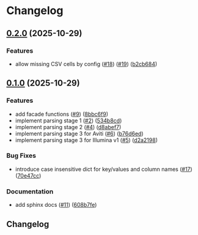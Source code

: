 # Changelog

## [0.2.0](https://github.com/medgen-mainz/elsheeto/compare/elsheeto-v0.1.0...elsheeto-v0.2.0) (2025-10-29)


### Features

* allow missing CSV cells by config ([#18](https://github.com/medgen-mainz/elsheeto/issues/18)) ([#19](https://github.com/medgen-mainz/elsheeto/issues/19)) ([b2cb684](https://github.com/medgen-mainz/elsheeto/commit/b2cb684690b5d602dc52824134ac0972ca73dba7))

## [0.1.0](https://github.com/medgen-mainz/elsheeto/compare/elsheeto-v0.14.2...elsheeto-v0.1.0) (2025-10-29)


### Features

* add facade functions ([#9](https://github.com/medgen-mainz/elsheeto/issues/9)) ([8bbc6f9](https://github.com/medgen-mainz/elsheeto/commit/8bbc6f99fefbf16caf8531ec89bef87563e5d636))
* implement parsing stage 1 ([#2](https://github.com/medgen-mainz/elsheeto/issues/2)) ([534b8cd](https://github.com/medgen-mainz/elsheeto/commit/534b8cdda7a92dea06b4da2b88ee992372164ca8))
* implement parsing stage 2 ([#4](https://github.com/medgen-mainz/elsheeto/issues/4)) ([d8abef7](https://github.com/medgen-mainz/elsheeto/commit/d8abef7957d27dff18c6d344b23ce99dd2f78b74))
* implement parsing stage 3 for Aviti ([#6](https://github.com/medgen-mainz/elsheeto/issues/6)) ([b76d6ed](https://github.com/medgen-mainz/elsheeto/commit/b76d6ed19170d0bb8bc4db9c1e25229b1cf9d5c3))
* implement parsing stage 3 for Illumina v1 ([#5](https://github.com/medgen-mainz/elsheeto/issues/5)) ([d2a2198](https://github.com/medgen-mainz/elsheeto/commit/d2a219890b065233ec0a63f356da168ef4269102))


### Bug Fixes

* introduce case insensitive dict for key/values and column names ([#17](https://github.com/medgen-mainz/elsheeto/issues/17)) ([70e47cc](https://github.com/medgen-mainz/elsheeto/commit/70e47cc4de0db060da0ca99654a6a3455e260281))


### Documentation

* add sphinx docs ([#11](https://github.com/medgen-mainz/elsheeto/issues/11)) ([608b7fe](https://github.com/medgen-mainz/elsheeto/commit/608b7fe84507ada5bda20ab2552785c39a4a7341))

## Changelog
